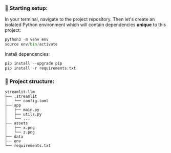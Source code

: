 ### 🚀 Starting setup:

In your terminal, navigate to the project repository. Then let's create an isolated Python environment which will contain dependencies **unique** to this project:
```python
python3 -m venv env
source env/bin/activate
```

Install dependencies:

```python
pip install --upgrade pip
pip install -r requirements.txt
```

### 🚀 Project structure:

    streamlit-llm
    ├── .streamlit
    │   └── config.toml
    ├── app                   
    │   ├── main.py            
    │   ├── utils.py              
    │   └── ...                 
    ├── assets
    │   ├── x.png                         
    │   └── z.png  
    ├── data
    ├── env
    └── requirements.txt


